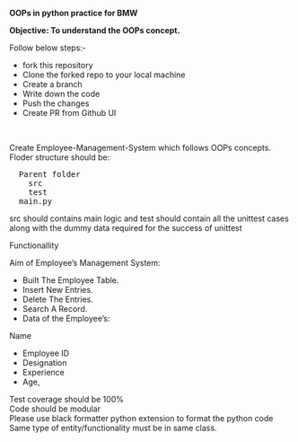 <p><b>OOPs in python practice for BMW</b></p>

<p><b>Objective: To understand the OOPs concept.</b></p>

<p>Follow below steps:-</p>
<ul>
  <li>fork this repository</li>
  <li>Clone the forked repo to your local machine</li>
  <li>Create a branch</li>
  <li>Write down the code</li>
  <li>Push the changes</li>
  <li>Create PR from Github UI</li>
</ul>
<br>
<p>Create Employee-Management-System which follows OOPs concepts.<br>Floder structure should be:</p>
<pre>
  Parent folder
    src
    test
  main.py
</pre>
<P>src should contains main logic and test should contain all the unittest cases along with the dummy data required for the success of unittest</P>
<p>Functionallity</p>
<p>Aim of Employee’s Management System:
  <ul>
    <li>Built The Employee Table.</li>
    <li>Insert New Entries.</li>
    <li>Delete The Entries.</li>
    <li>Search A Record.</li>
    <li>Data of the Employee’s:</li>
  </ul>

Name
<ul>
<li>Employee ID</li>
<li>Designation</li>
<li>Experience</li>
<li>Age,</li>
</ul>
</p>

<p>Test coverage should be 100%<br>Code should be modular<br>Please use black formatter python extension to format the python code<br>Same type of entity/functionality must be in same class.</p>
